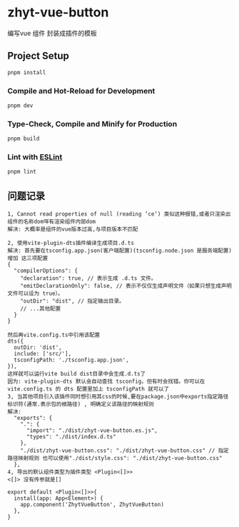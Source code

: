 # zhyt-vue-button

编写vue 组件 封装成插件的模板

## Project Setup

```sh
pnpm install
```

### Compile and Hot-Reload for Development

```sh
pnpm dev
```

### Type-Check, Compile and Minify for Production

```sh
pnpm build
```

### Lint with [ESLint](https://eslint.org/)

```sh
pnpm lint
```

## 问题记录

```
1, Cannot read properties of null (reading ‘ce‘) 类似这种报错,或者只渲染出组件的名称dom咩有渲染组件内部dom
解决: 大概率是组件的vue版本过高,与项目版本不匹配

2, 使用vite-plugin-dts插件编译生成项目.d.ts
解决: 首先要在tsconfig.app.json(客户端配置)(tsconfig.node.json 是服务端配置)增加 这三项配置
{
  "compilerOptions": {
    "declaration": true, // 表示生成 .d.ts 文件。
    "emitDeclarationOnly": false, // 表示不仅仅生成声明文件（如果只想生成声明文件可以设为 true）。
    "outDir": "dist", // 指定输出目录。
    // ...其他配置
  }
}

然后再vite.config.ts中引用该配置
dts({
  outDir: 'dist',
  include: ['src/'],
  tsconfigPath: './tsconfig.app.json',
}),
这样就可以运行vite build dist目录中会生成.d.ts了
因为: vite-plugin-dts 默认会自动查找 tsconfig，但有时会找错。你可以在 vite.config.ts 的 dts 配置里加上 tsconfigPath 就可以了
3, 当其他项目引入该插件同时想引用其css的时候,要在package.json中exports指定路径标识符(通常.表示包的根路径) , 明确定义该路径的映射规则
解决:
  "exports": {
    ".": {
      "import": "./dist/zhyt-vue-button.es.js",
      "types": "./dist/index.d.ts"
    },
    "./dist/zhyt-vue-button.css": "./dist/zhyt-vue-button.css" // 指定路径映射规则 也可以使用"./dist/style.css": "./dist/zhyt-vue-button.css"
  },
4, 导出的默认组件类型为插件类型 <Plugin<[]>>
<[]> 没有传参就是[]

export default <Plugin<[]>>{
  install(app: App<Element>) {
    app.component('ZhytVueButton', ZhytVueButton)
  },
}

```
